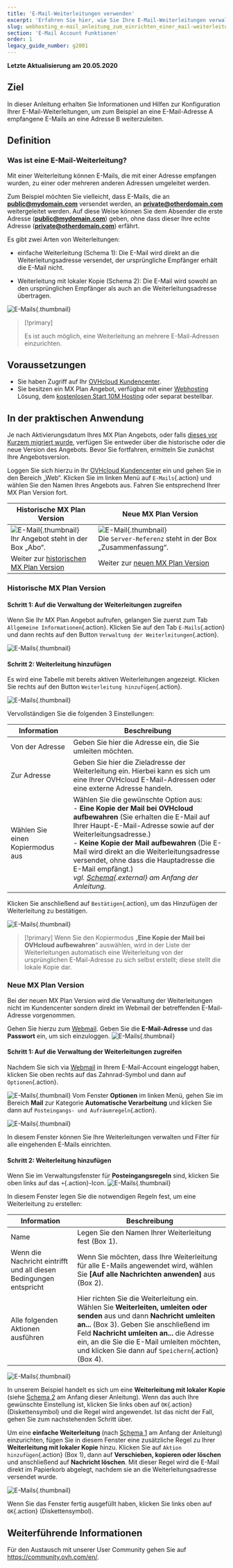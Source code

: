```yaml
---
title: 'E-Mail-Weiterleitungen verwenden'
excerpt: 'Erfahren Sie hier, wie Sie Ihre E-Mail-Weiterleitungen verwalten'
slug: webhosting_e-mail_anleitung_zum_einrichten_einer_mail-weiterleitung
section: 'E-Mail Account Funktionen'
order: 1
legacy_guide_number: g2001
---
```


**Letzte Aktualisierung am 20.05.2020**

## Ziel

In dieser Anleitung erhalten Sie Informationen und Hilfen zur Konfiguration Ihrer E-Mail-Weiterleitungen, um zum Beispiel an eine E-Mail-Adresse A empfangene E-Mails an eine Adresse B weiterzuleiten.

## Definition

### Was ist eine E-Mail-Weiterleitung?

Mit einer Weiterleitung können E-Mails, die mit einer Adresse empfangen wurden, zu einer oder mehreren anderen Adressen umgeleitet werden.

Zum Beispiel möchten Sie vielleicht, dass E-Mails, die an **public@mydomain.com** versendet werden, an **private@otherdomain.com** weitergeleitet werden. Auf diese Weise können Sie dem Absender die erste Adresse (**public@mydomain.com**) geben, ohne dass dieser Ihre echte Adresse (**private@otherdomain.com**) erfährt.

Es gibt zwei Arten von Weiterleitungen: 

- einfache Weiterleitung (Schema 1): Die E-Mail wird direkt an die Weiterleitungsadresse versendet, der ursprüngliche Empfänger erhält die E-Mail nicht. 

- Weiterleitung mit lokaler Kopie (Schema 2): Die E-Mail wird sowohl an den ursprünglichen Empfänger als auch an die Weiterleitungsadresse übertragen.

![E-Mails](images/schema-redirect.png){.thumbnail}

> [!primary]
>
> Es ist auch möglich, eine Weiterleitung an mehrere E-Mail-Adressen einzurichten.

## Voraussetzungen

- Sie haben Zugriff auf Ihr [OVHcloud Kundencenter](https://www.ovh.com/auth/?action=gotomanager).
- Sie besitzen ein MX Plan Angebot, verfügbar mit einer [Webhosting](https://www.ovh.de/hosting/) Lösung, dem [kostenlosen Start 10M Hosting](https://www.ovh.de/domains/angebot_hosting_start10m.xml) oder separat bestellbar.

## In der praktischen Anwendung

Je nach Aktivierungsdatum Ihres MX Plan Angebots, oder falls [dieses vor Kurzem migriert wurde](https://www.ovh.de/mxplan-migration/), verfügen Sie entweder über die historische oder die neue Version des Angebots. Bevor Sie fortfahren, ermitteln Sie zunächst Ihre Angebotsversion. 

Loggen Sie sich hierzu in Ihr [OVHcloud Kundencenter](https://www.ovh.com/auth/?action=gotomanager) ein und gehen Sie in den Bereich „Web“. Klicken Sie im linken Menü auf `E-Mails`{.action} und wählen Sie den Namen Ihres Angebots aus. Fahren Sie entsprechend Ihrer MX Plan Version fort.

|Historische MX Plan Version|Neue MX Plan Version|
|---|---|
|![E-Mail](images/mxplan-starter-legacy.png){.thumbnail}<br> Ihr Angebot steht in der Box „Abo“.|![E-Mail](images/mxplan-starter-new.png){.thumbnail}<br>Die `Server-Referenz` steht in der Box „Zusammenfassung“.|
|Weiter zur [historischen MX Plan Version](./#historische-mx-plan-version)|Weiter zur [neuen MX Plan Version](./#neue-mx-plan-version_1)|

### Historische MX Plan Version

#### Schritt 1: Auf die Verwaltung der Weiterleitungen zugreifen
Wenn Sie Ihr MX Plan Angebot aufrufen, gelangen Sie zuerst zum Tab `Allgemeine Informationen`{.action}. Klicken Sie auf den Tab `E-Mails`{.action} und dann rechts auf den Button `Verwaltung der Weiterleitungen`{.action}.

![E-Mails](images/mxplan-legacy-1.png){.thumbnail}


#### Schritt 2: Weiterleitung hinzufügen

Es wird eine Tabelle mit bereits aktiven Weiterleitungen angezeigt. Klicken Sie rechts auf den Button `Weiterleitung hinzufügen`{.action}.

![E-Mails](images/mxplan-legacy-2.png){.thumbnail}

Vervollständigen Sie die folgenden 3 Einstellungen:

|Information|Beschreibung| 
|---|---|  
|Von der Adresse |Geben Sie hier die Adresse ein, die Sie umleiten möchten.|  
|Zur Adresse|Geben Sie hier die Zieladresse der Weiterleitung ein. Hierbei kann es sich um eine Ihrer OVHcloud E-Mail-Adressen oder eine externe Adresse handeln.|
|Wählen Sie einen Kopiermodus aus|Wählen Sie die gewünschte Option aus: <br> - **Eine Kopie der Mail bei OVHcloud aufbewahren** (Sie erhalten die E-Mail auf Ihrer Haupt-E-Mail-Adresse sowie auf der Weiterleitungsadresse.) <br> - **Keine Kopie der Mail aufbewahren** (Die E-Mail wird direkt an die Weiterleitungsadresse versendet, ohne dass die Hauptadresse die E-Mail empfängt.) <br> *vgl. [Schema](./#definition){.external} am Anfang der Anleitung.*|

Klicken Sie anschließend auf `Bestätigen`{.action}, um das Hinzufügen der Weiterleitung zu bestätigen.

![E-Mails](images/mxplan-legacy-3.png){.thumbnail}

> [!primary]
> Wenn Sie den Kopiermodus „**Eine Kopie der Mail bei OVHcloud aufbewahren**“ auswählen, wird in der Liste der Weiterleitungen automatisch eine Weiterleitung von der ursprünglichen E-Mail-Adresse zu sich selbst erstellt; diese stellt die lokale Kopie dar.
> 

### Neue MX Plan Version

Bei der neuen MX Plan Version wird die Verwaltung der Weiterleitungen nicht im Kundencenter sondern direkt im Webmail der betreffenden E-Mail-Adresse vorgenommen.

Gehen Sie hierzu zum [Webmail](https://www.ovh.com/de/mail/). Geben Sie die **E-Mail-Adresse** und das **Passwort** ein, um sich einzuloggen.
![E-Mails](images/webmail.png){.thumbnail}

#### Schritt 1: Auf die Verwaltung der Weiterleitungen zugreifen

Nachdem Sie sich via [Webmail](https://www.ovh.com/de/mail/) in Ihrem E-Mail-Account eingeloggt haben, klicken Sie oben rechts auf das Zahnrad-Symbol und dann auf `Optionen`{.action}.

![E-Mails](images/mxplan-new-1.png){.thumbnail}
Vom Fenster **Optionen** im linken Menü, gehen Sie im Bereich **Mail** zur Kategorie **Automatische Verarbeitung** und klicken Sie dann auf `Posteingangs- und Aufräumregeln`{.action}. 

![E-Mails](images/mxplan-new-2.png){.thumbnail}

In diesem Fenster können Sie Ihre Weiterleitungen verwalten und Filter für alle eingehenden E-Mails einrichten.

#### Schritt 2: Weiterleitung hinzufügen

Wenn Sie im Verwaltungsfenster für **Posteingangsregeln** sind, klicken Sie oben links auf das `+`{.action}-Icon.
![E-Mails](images/mxplan-new-3.png){.thumbnail}

In diesem Fenster legen Sie die notwendigen Regeln fest, um eine Weiterleitung zu erstellen:

|Information|Beschreibung| 
|---|---|  
|Name |Legen Sie den Namen Ihrer Weiterleitung fest (Box 1).|  
|Wenn die Nachricht eintrifft und all diesen Bedingungen entspricht| Wenn Sie möchten, dass Ihre Weiterleitung für alle E-Mails angewendet wird, wählen Sie **\[Auf alle Nachrichten anwenden]** aus (Box 2).|
|Alle folgenden Aktionen ausführen|Hier richten Sie die Weiterleitung ein. Wählen Sie **Weiterleiten, umleiten oder senden** aus und dann **Nachricht umleiten an...** (Box 3). Geben Sie anschließend im Feld **Nachricht umleiten an...** die Adresse ein, an die Sie die E-Mail umleiten möchten, und klicken Sie dann auf `Speichern`{.action} (Box 4).|


![E-Mails](images/mxplan-new-4.png){.thumbnail}

In unserem Beispiel handelt es sich um eine **Weiterleitung mit lokaler Kopie** (siehe [Schema 2](./#definition) am Anfang dieser Anleitung). Wenn das auch Ihre gewünschte Einstellung ist, klicken Sie links oben auf `OK`{.action} (Diskettensymbol) und die Regel wird angewendet. Ist das nicht der Fall, gehen Sie zum nachstehenden Schritt über.



Um eine **einfache Weiterleitung** (nach [Schema 1](./#definition) am Anfang der Anleitung) einzurichten, fügen Sie in diesem Fenster eine zusätzliche Regel zu Ihrer **Weiterleitung mit lokaler Kopie** hinzu. Klicken Sie auf `Aktion hinzufügen`{.action} (Box 1), dann auf **Verschieben, kopieren oder löschen** und anschließend auf **Nachricht löschen**. Mit dieser Regel wird die E-Mail direkt im Papierkorb abgelegt, nachdem sie an die Weiterleitungsadresse versendet wurde.

![E-Mails](images/mxplan-new-5.png){.thumbnail}

Wenn Sie das Fenster fertig ausgefüllt haben, klicken Sie links oben auf `OK`{.action} (Diskettensymbol).

## Weiterführende Informationen

Für den Austausch mit unserer User Community gehen Sie auf <https://community.ovh.com/en/>.